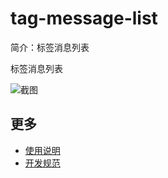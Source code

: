 # tag-message-list

简介：标签消息列表

标签消息列表

![截图](https://img.alicdn.com/tfs/TB1VfEejlfH8KJjy1XbXXbLdXXa-846-776.png)

## 更多

* [使用说明](http://gitlab.alibaba-inc.com/ice/notes/issues/830)
* [开发规范](http://gitlab.alibaba-inc.com/ice/notes/issues/830)
